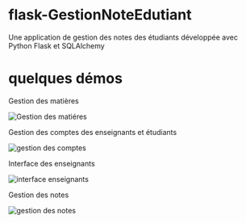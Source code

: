 # flask-GestionNoteEdutiant
Une application de gestion des notes des étudiants développée avec Python Flask et SQLAlchemy



# quelques démos

 Gestion des matières

![Gestion des matiéres](https://user-images.githubusercontent.com/60799282/133649073-a5e5510f-ceb1-4aee-848b-be16f35f75ab.gif)

 Gestion des comptes des enseignants et étudiants

![gestion des comptes](https://user-images.githubusercontent.com/60799282/133654020-5aa815b5-d170-48ac-b5d6-fc637d7c28c3.gif)

 Interface des enseignants

![interface enseignants](https://user-images.githubusercontent.com/60799282/133654194-a5828068-bbed-459c-ae44-364faa3ccd3c.gif)

 Gestion des notes

![gestion des notes](https://user-images.githubusercontent.com/60799282/133655005-55fc6d61-9e5b-491c-990b-e8d63572e90d.gif)

